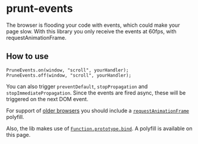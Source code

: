 prunt-events
============

The browser is flooding your code with events, which could make your page slow.
With this library you only receive the events at 60fps, with requestAnimationFrame.

## How to use
````
PruneEvents.on(window, "scroll", yourHandler);
PruneEvents.off(window, "scroll", yourHandler);
````

You can also trigger `preventDefault`, `stopPropagation` and `stopImmediatePropagation`.
Since the events are fired async, these will be triggered on the next DOM event.

For support of [older browsers](http://caniuse.com/#feat=requestanimationframe) you should include a 
[`requestAnimationFrame`](https://gist.github.com/paulirish/1579671) polyfill.

Also, the lib makes use of 
[`Function.prototype.bind`](https://developer.mozilla.org/en-US/docs/Web/JavaScript/Reference/Global_Objects/Function/bind).
A polyfill is available on this page.